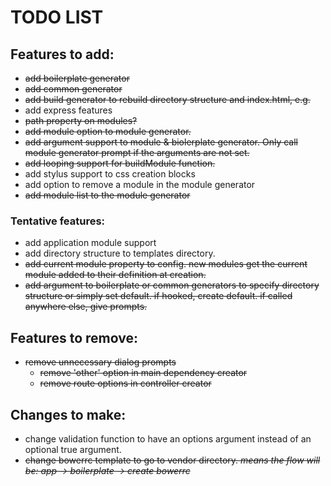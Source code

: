 # TODO LIST

## Features to add:
- ~~add boilerplate generator~~
- ~~add common generator~~
- ~~add build generator to rebuild directory structure and index.html, e.g.~~
- add express features
- ~~path property on modules?~~
- ~~add module option to module generator.~~
- ~~add argument support to module & biolerplate generator. Only call module generator prompt if the arguments are not set.~~
- ~~add looping support for buildModule function.~~
- add stylus support to css creation blocks
- add option to remove a module in the module generator
- ~~add module list to the module generator~~

### Tentative features:
- add application module support
- add directory structure to templates directory. 
- ~~add current module property to config. new modules get the current module added to their definition at creation.~~
- ~~add argument to boilerplate or common generators to specify directory structure or simply set default. if hooked, create default. if called anywhere else, give prompts.~~

## Features to remove:
- ~~remove unnecessary dialog prompts~~
    - ~~remove 'other' option in main dependency creator~~
    - ~~remove route options in controller creator~~
    
## Changes to make:
- change validation function to have an options argument instead of an optional true argument.
- ~~change bowerrc template to go to vendor directory. *means the flow will be: app -> boilerplate -> create bowerrc*~~